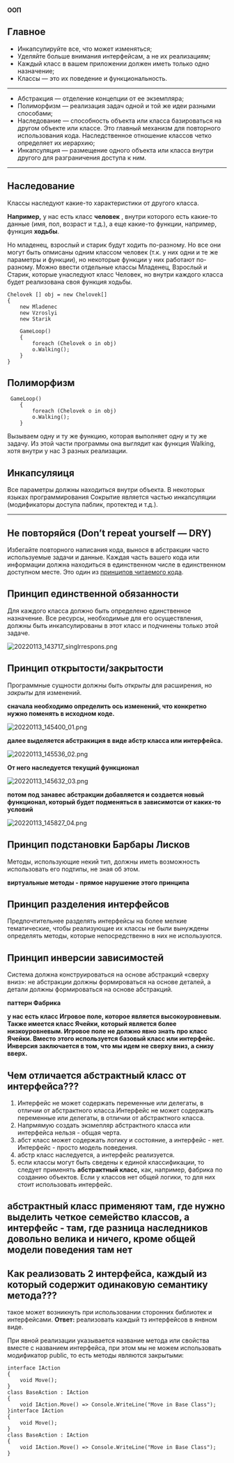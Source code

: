**ООП**

## Главное

* Инкапсулируйте все, что может изменяться;
* Уделяйте больше внимания интерфейсам, а не их реализациям;
* Каждый класс в вашем приложении должен иметь только одно назначение;
* Классы — это их поведение и функциональность.

---

* Абстракция — отделение концепции от ее экземпляра;
* Полиморфизм — реализация задач одной и той же идеи разными способами;
* Наследование — способность объекта или класса базироваться на другом объекте или классе. Это главный механизм для повторного использования кода. Наследственное отношение классов четко определяет их иерархию;
* Инкапсуляция — размещение одного объекта или класса внутри другого для разграничения доступа к ним.

---

## Наследование

Классы наследуют какие-то характеристики от другого класса.

**Например,** у нас есть класс **человек** , внутри которого есть какие-то данные (имя, пол, возраст и т.д.),  а еще какие-то функции, например, функция **ходьбы**.

Но младенец, взрослый и старик будут ходить по-разному. Но все они могут быть опмисаны одним классом человек (т.к. у них одни и те же параметры и функции), но некоторые функции у них работают по-разному. Можно ввести отдельные классы Младенец, Взрослый и Старик, которые унаследуют класс Человек, но внутри каждого класса будет реализована своя функция ходьбы.

```
Chelovek [] obj = new Chelovek[]
{
    new Mladenec
    new Vzroslyi
    new Starik

    GameLoop()
    {
        foreach (Chelovek o in obj)
        o.Walking();
    }
}
```

## Полиморфизм

```
 GameLoop()
    {
        foreach (Chelovek o in obj)
        o.Walking();
    }
```

Вызываем одну и ту же функцию, которая выполняет одну и ту же задачу. Из этой части программы она выглядит как функция Walking, хотя внутри у нас 3 разных реализации.

## Инкапсуляиця

Все параметры должны находиться внутри объекта. В некоторых языках программирования Сокрытие является частью инкапсуляции (модификаторы доступа паблик, протектед и т.д.).

---

## Не повторяйся (Don’t repeat yourself — DRY)

Избегайте повторного написания кода, вынося в абстракции часто используемые задачи и данные. Каждая часть вашего кода или информации должна находиться в единственном числе в единственном доступном месте. Это один из [принципов читаемого кода](https://tproger.ru/articles/how-to-write-readable-code/).

## Принцип единственной обязанности

Для каждого класса должно быть определено единственное назначение. Все ресурсы, необходимые для его осуществления, должны быть инкапсулированы в этот класс и подчинены только этой задаче.

![20220113_143717_singlrrespons.png](assets/20220113_143717_singlrrespons.png)

## Принцип открытости/закрытости

Программные сущности должны быть *открыты* для расширения, но *закрыты* для изменений.

**сначала необходимо определить ось изменений, что конкретно нужно поменять в исходном коде.**

![20220113_145400_01.png](assets/20220113_145400_01.png)

**далее выделяется абстракиция в виде абстр класса или интерфейса.**

![20220113_145536_02.png](assets/20220113_145536_02.png)

**От него наследуется текущий функционал**

![20220113_145632_03.png](assets/20220113_145632_03.png)

**потом под занавес абстракции добавляется и создается новый функционал, который будет подменяться в зависимотси от каких-то условий**

![20220113_145827_04.png](assets/20220113_145827_04.png)

## Принцип подстановки Барбары Лисков

Методы, использующие некий тип, должны иметь возможность использовать его подтипы, не зная об этом.

**виртуальные методы - прямое нарушение этого принципа**

## Принцип разделения интерфейсов

Предпочтительнее разделять интерфейсы на более мелкие тематические, чтобы реализующие их классы не были вынуждены определять методы, которые непосредственно в них не используются.

## Принцип инверсии зависимостей

Система должна конструироваться на основе абстракций «сверху вниз»: не абстракции должны формироваться на основе деталей, а детали должны формироваться на основе абстракций.

**паттерн Фабрика**

**у нас есть класс Игровое поле, которое является высокоуровневым. Также имеется класс Ячейки, который является более низкоуровневым. Игровое поле не должно явно знать про класс Ячейки. Вместо этого используется базовый класс или интерфейс. Инверсия заключается в том, что мы идем не сверху вниз, а снизу вверх.**

## Чем отличается абстрактный класс от интерфейса???

1. Интерфейс не может содержать переменные или делегаты, в отличии от абстрактного класса.Интерфейс не может содержать переменные или делегаты, в отличии от абстрактного класса.
2. Напрмямую создать экзмепляр абстрактного класса или интерфейса нельзя - общая черта.
3. абст класс может содержать логику и состояние, а интерфейс - нет. Интерфейс - просто модель поведения.
4. абстр класс наследуется, а интерфейс реализуется.
5. если классы могут быть сведены к единой классификации, то следует применять **абстрактный класс,** как, например, фабрика по созданию объектов. Если у классов нет общей логики, то для них стоит использовать интерфейс.

**абстрактный класс применяют там, где нужно выделить четкое семейство классов, а интерфейс - там, где разница наследников довольно велика и ничего, кроме общей модели поведения там нет**
---------------------------------------------------------------------------------------------------------------------------------------------------------------------------------------------------------------------------------------------------------------------------------------------------------------------------------------------------

## Как реализовать 2 интерфейса, каждый из который содержит одинаковую семантику метода???

такое может возникнуть при использовании сторонних библиотек и интерфейсами. **Ответ:** реализовать каждый тз интерфейсов в янвном виде.

При явной реализации указывается название метода или свойства вместе с названием интерфейса, при этом мы не можем использовать модификатор public, то есть методы являются закрытыми:

```
interface IAction
{
    void Move();
}
class BaseAction : IAction
{
    void IAction.Move() => Console.WriteLine("Move in Base Class");
}interface IAction
{
    void Move();
}
class BaseAction : IAction
{
    void IAction.Move() => Console.WriteLine("Move in Base Class");
}
```
